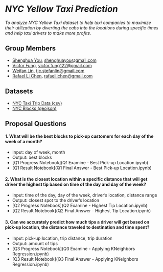 # *NYC Yellow Taxi Prediction*
*To analyze NYC Yellow Taxi dataset to help taxi companies to maximize their utilization by diverting the cabs into the locations during specific times and help taxi drivers to make more profits.*

## Group Members
* [Shenghua You](https://github.com/shenghuayou), shenghuayou@gmail.com
* [Victor Fung](https://github.com/VictorFung1), victor.fung122@gmail.com
* [Weifan Lin](https://github.com/LinfinityLab), tjc.stefanlin@gmail.com
* [Rafael Li Chen](https://github.com/RafaelLiChen), rafaellichen@gmail.com

## Datasets
* [NYC Taxi Trip Data (csv)](http://www.nyc.gov/html/tlc/html/about/trip_record_data.shtml)
* [NYC Blocks (geojson)](/datasets/block-groups-polygons.geojson)

## Proposal Questions
#### 1. What will be the best blocks to pick-up customers for each day of the week of a month?
  * Input: day of week, month
  * Output: best blocks
  * [Q1 Progress Notebook](Q1 Examine - Best Pick-up Location.ipynb)
  * [Q1 Result Notebook](Q1 Final Answer - Best Pick-up Location.ipynb)

#### 2. What is the closest location within a specific distance that will get driver the highest tip based on time of the day and day of the week?
  * Input: time of the day, day of the week, driver’s location, distance range
  * Output: closest spot to the driver’s location
  * [Q2 Progress Notebook](Q2 Examine - Highest Tip Location.ipynb)
  * [Q2 Result Notebook](Q2 Final Answer - Highest Tip Location.ipynb)
  
#### 3. Can we accurately predict how much tips a driver will get based on pick-up location, the distance traveled to destination and time spent?
  * Input: pick-up location, trip distance, trip duration
  * Output: amount of tips
  * [Q3 Progress Notebook](Q3 Examine - Applying KNeighbors Regression.ipynb)
  * [Q3 Result Notebook](Q3 Final Answer - Applying KNeighbors Regression.ipynb)
